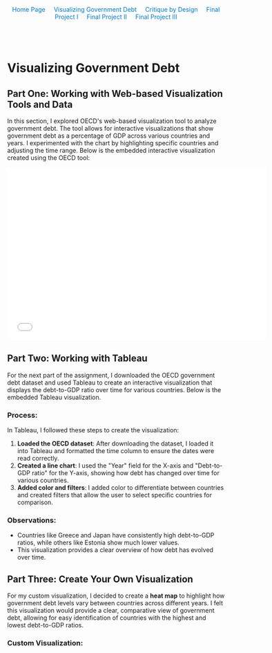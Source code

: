 <div style="text-align: center; margin-bottom: 20px;">
  <a href="https://cmustudent.github.io/tswd-portfolio-templates/" style="text-decoration: none; color: #007acc;">Home Page</a>&nbsp;&nbsp;&nbsp;&nbsp;
  <a href="visualizing-government-debt.md" style="text-decoration: none; color: #007acc;">Visualizing Government Debt</a>&nbsp;&nbsp;&nbsp;&nbsp;
  <a href="critique-by-design.md" style="text-decoration: none; color: #007acc;">Critique by Design</a>&nbsp;&nbsp;&nbsp;&nbsp;
  <a href="final-project-part-one.md" style="text-decoration: none; color: #007acc;">Final Project I</a>&nbsp;&nbsp;&nbsp;&nbsp;
  <a href="final-project-part-two.md" style="text-decoration: none; color: #007acc;">Final Project II</a>&nbsp;&nbsp;&nbsp;&nbsp;
  <a href="final-project-part-three.md" style="text-decoration: none; color: #007acc;">Final Project III</a>
</div>
<br>
<br>

# Visualizing Government Debt

## Part One: Working with Web-based Visualization Tools and Data

In this section, I explored OECD's web-based visualization tool to analyze government debt. The tool allows for interactive visualizations that show government debt as a percentage of GDP across various countries and years. I experimented with the chart by highlighting specific countries and adjusting the time range. Below is the embedded interactive visualization created using the OECD tool:

<!-- Embed your first visualization from OECD -->
<iframe src="EMBED_CODE_FROM_OECD" width="600" height="400" frameborder="0"></iframe>

## Part Two: Working with Tableau

For the next part of the assignment, I downloaded the OECD government debt dataset and used Tableau to create an interactive visualization that displays the debt-to-GDP ratio over time for various countries. Below is the embedded Tableau visualization.

<!-- Embed your Tableau visualization -->
<script type='module' src='https://us-east-1.online.tableau.com/javascripts/api/tableau.embedding.3.latest.min.js'></script><tableau-viz id='tableau-viz' src='https://us-east-1.online.tableau.com/t/aponnamp-b2a709220c/views/VisualizingGovernmentDebt/VisualizingGovernmentDebt' width='1152' height='547' hide-tabs toolbar='bottom' ></tableau-viz>

### Process:

In Tableau, I followed these steps to create the visualization:
1. **Loaded the OECD dataset**: After downloading the dataset, I loaded it into Tableau and formatted the time column to ensure the dates were read correctly.
2. **Created a line chart**: I used the "Year" field for the X-axis and "Debt-to-GDP ratio" for the Y-axis, showing how debt has changed over time for various countries.
3. **Added color and filters**: I added color to differentiate between countries and created filters that allow the user to select specific countries for comparison.
   
### Observations:
- Countries like Greece and Japan have consistently high debt-to-GDP ratios, while others like Estonia show much lower values.
- This visualization provides a clear overview of how debt has evolved over time.

## Part Three: Create Your Own Visualization

For my custom visualization, I decided to create a **heat map** to highlight how government debt levels vary between countries across different years. I felt this visualization would provide a clear, comparative view of government debt, allowing for easy identification of countries with the highest and lowest debt-to-GDP ratios.

### Custom Visualization:
<!-- Embed your custom Tableau visualization -->
<script type='module' src='https://us-east-1.online.tableau.com/javascripts/api/tableau.embedding.3.latest
